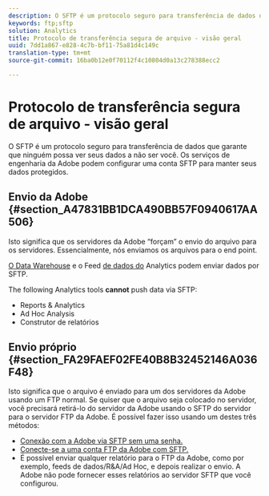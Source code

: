 ```yaml
---
description: O SFTP é um protocolo seguro para transferência de dados que garante que ninguém possa ver seus dados a não ser você. Os serviços de engenharia da Adobe podem configurar uma conta SFTP para manter seus dados protegidos.
keywords: ftp;sftp
solution: Analytics
title: Protocolo de transferência segura de arquivo - visão geral
uuid: 7dd1a867-e828-4c7b-bf11-75a81d4c149c
translation-type: tm+mt
source-git-commit: 16ba0b12e0f70112f4c10804d0a13c278388ecc2

---
```



# Protocolo de transferência segura de arquivo - visão geral

O SFTP é um protocolo seguro para transferência de dados que garante que ninguém possa ver seus dados a não ser você. Os serviços de engenharia da Adobe podem configurar uma conta SFTP para manter seus dados protegidos.

## Envio da Adobe {#section_A47831BB1DCA490BB57F0940617AA506}

Isto significa que os servidores da Adobe “forçam” o envio do arquivo para os servidores. Essencialmente, nós enviamos os arquivos para o end point.

[O Data Warehouse](/help/export/ftp-and-sftp/c-sftp/ftp-sftp-dw.md) e o Feed [de dados do](https://marketing.adobe.com/resources/help/en_US/reference/analytics-data-feed.html) Analytics podem enviar dados por SFTP.

The following Analytics tools **cannot** push data via SFTP:

* Reports &amp; Analytics
* Ad Hoc Analysis
* Construtor de relatórios

## Envio próprio {#section_FA29FAEF02FE40B8B32452146A036F48}

Isto significa que o arquivo é enviado para um dos servidores da Adobe usando um FTP normal. Se quiser que o arquivo seja colocado no servidor, você precisará retirá-lo do servidor da Adobe usando o SFTP do servidor para o servidor FTP da Adobe. É possível fazer isso usando um destes três métodos:

* [Conexão com a Adobe via SFTP sem uma senha.](/help/export/ftp-and-sftp/c-sftp/ftp-sftp-cert-auth.md)
* [Conecte-se a uma conta FTP da Adobe com SFTP.](/help/export/ftp-and-sftp/c-sftp/ftp-sftp-connect.md)
* É possível enviar qualquer relatório para o FTP da Adobe, como por exemplo, feeds de dados/R&amp;A/Ad Hoc, e depois realizar o envio. A Adobe não pode fornecer esses relatórios ao servidor SFTP que você configurou.

